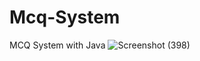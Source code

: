 # Mcq-System
MCQ System with Java
![Screenshot (398)](https://github.com/Manodya654/Mcq-System/assets/115343124/03ade94c-db18-4376-b9c7-f1bfcda3cdc2)


